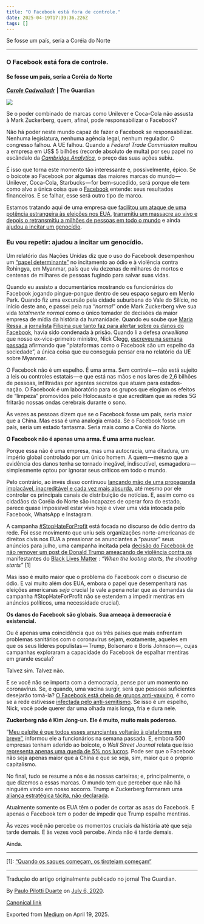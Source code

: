 ```yaml
---
title: "O Facebook está fora de controle."
date: 2025-04-19T17:39:36.226Z
tags: []
---
```


Se fosse um país, seria a Coréia do Norte

* * *

### O Facebook está fora de controle.

#### Se fosse um país, seria a Coréia do Norte

[**_Carole Cadwalladr_**](https://www.theguardian.com/profile/carolecadwalladr) **| The Guardian**

![](https://cdn-images-1.medium.com/max/1200/1*aR8lQ5TM41VHMQAhjEmJAg.jpeg)

Se o poder combinado de marcas como Unilever e Coca-Cola não assusta à Mark Zuckerberg, quem, afinal, pode responsabilizar o Facebook?

Não há poder neste mundo capaz de fazer o Facebook se responsabilizar. Nenhuma legislatura, nenhuma agência legal, nenhum regulador. O congresso falhou. A UE falhou. Quando a _Federal Trade Commission_ multou a empresa em US$ 5 bilhões (recorde absoluto de multa) por seu papel no escândalo da [_Cambridge Analytica_](https://www.theguardian.com/uk-news/cambridge-analytica), o preço das suas ações subiu.

É isso que torna este momento tão interessante e, possivelmente, épico. Se o boicote ao Facebook por algumas das maiores marcas do mundo — Unilever, Coca-Cola, Starbucks — for bem-sucedido, será porque ele tem como alvo a única coisa que o [Facebook](https://www.theguardian.com/technology/facebook) entende: seus resultados financeiros. E se falhar, esse será outro tipo de marco.

Estamos tratando aqui de uma empresa que [facilitou um ataque de uma potência estrangeira às eleições nos EUA](https://en.wikipedia.org/wiki/Russian_interference_in_the_2016_United_States_elections#Social_media_and_Internet_trolls), [transmitiu um massacre ao vivo e depois o retransmitiu a milhões de pessoas em todo o mundo](https://www.rnz.co.nz/news/national/403243/facebook-reports-removing-millions-of-christchurch-mosque-shooting-posts) e ainda [ajudou a incitar um genocídio](https://www.nytimes.com/2018/10/15/technology/myanmar-facebook-genocide.html).

### **Eu vou repetir: ajudou a incitar um genocídio**.

Um relatório das Nações Unidas diz que o uso do Facebook desempenhou um [“papel determinante”](https://publications.parliament.uk/pa/cm201719/cmselect/cmcumeds/363/363.pdf) no incitamento ao ódio e à violência contra Rohingya, em Myanmar, país que viu dezenas de milhares de mortos e centenas de milhares de pessoas fugindo para salvar suas vidas.

Quando eu assisto a documentários mostrando os funcionários do Facebook jogando pingue-pongue dentro de seu espaço seguro em Menlo Park. Quando fiz uma excursão pela cidade suburbana do Vale do Silício, no início deste ano, e passei pela rua “_normal_” onde Mark Zuckerberg vive sua vida _totalmente normal_ como o único tomador de decisões da maior empresa de mídia da história da humanidade. Quando eu soube que [Maria Ressa, a](https://www.theguardian.com/world/2020/feb/26/rappler-editor-maria-ressa-journalist-they-could-shut-us-down-tomorrow-philippines-fake-news) [jornalista](https://www.theguardian.com/world/2020/feb/26/rappler-editor-maria-ressa-journalist-they-could-shut-us-down-tomorrow-philippines-fake-news) [Filipina que tanto faz para alertar sobre os danos do Facebook](https://www.theguardian.com/world/2020/feb/26/rappler-editor-maria-ressa-journalist-they-could-shut-us-down-tomorrow-philippines-fake-news), havia sido condenada à prisão. Quando li a defesa _orwelliana_ que nosso ex-vice-primeiro ministro, Nick Clegg, [escreveu na semana passada](https://about.fb.com/news/2020/07/facebook-does-not-benefit-from-hate/) afirmando que “plataformas como o Facebook são um espelho da sociedade”, a única coisa que eu conseguia pensar era no relatório da UE sobre Myanmar.

O Facebook não é um espelho. É uma arma. Sem controle — não está sujeito a leis ou controles estatais — e que está nas mãos e nos lares de 2,6 bilhões de pessoas, infiltradas por agentes secretos que atuam para estados-nação. O Facebook é um laboratório para os grupos que elogiam os efeitos de “limpeza” promovidos pelo Holocausto e que acreditam que as redes 5G fritarão nossas ondas cerebrais durante o sono.

Às vezes as pessoas dizem que se o Facebook fosse um país, seria maior que a China. Mas essa é uma analogia errada. Se o Facebook fosse um país, seria um estado fantasma. Seria mais como a Coréia do Norte.

**O Facebook não é apenas uma arma. É uma arma nuclear.**

Porque essa não é uma empresa, mas uma autocracia, uma ditadura, um império global controlado por um único homem. A quem — mesmo que a evidência dos danos tenha se tornado inegável, indiscutível, esmagadora — simplesmente optou por ignorar seus críticos em todo o mundo.

Pelo contrário, ao invés disso continuou [lançando mão de uma propaganda implacável, inacreditável e cada vez mais absurda,](https://adage.com/article/digital/facebooks-open-letter-ad-world-we-dont-profit-hate/2265331) até mesmo por ele controlar os principais canais de distribuição de notícias. E, assim como os cidadãos da Coréia do Norte são incapazes de operar fora do estado, parece quase impossível estar vivo hoje e viver uma vida intocada pelo Facebook, WhatsApp e Instagram.

A campanha [#StopHateForProfit](https://twitter.com/hashtag/stophateforprofit?ref_src=twsrc%5egoogle|twcamp%5eserp|twgr%5ehashtag) está focada no discurso de ódio dentro da rede. Foi esse movimento que uniu seis organizações norte-americanas de direitos civis nos EUA a pressionar os anunciantes a “pausar” seus anúncios para julho, uma campanha incitada pela [decisão do Facebook de](https://www.theguardian.com/news/audio/2020/jun/16/how-donald-trump-black-lives-matter-sent-facebook-into-spin-podcast) [não remover um post de Donald Trump ameaçando de violência contra os](https://www.theguardian.com/news/audio/2020/jun/16/how-donald-trump-black-lives-matter-sent-facebook-into-spin-podcast) manifestantes do [Black Lives Matter](https://www.theguardian.com/news/audio/2020/jun/16/how-donald-trump-black-lives-matter-sent-facebook-into-spin-podcast) : _“When the looting starts, the shooting starts”_ \[1\]

Mas isso é muito maior que o problema do Facebook com o discurso de ódio. E vai muito além dos EUA, embora o papel que desempenhará nas eleições americanas _seja_ crucial (e vale a pena notar que as demandas da campanha #StopHateForProfit não se estendem a impedir mentiras em anúncios políticos, uma necessidade crucial).

**Os danos do Facebook são globais. Sua ameaça à democracia é existencial.**

Ou é apenas uma coincidência que os três países que mais enfrentam problemas sanitários com o coronavírus sejam, exatamente, aqueles em que os seus líderes populistas — Trump, Bolsonaro e Boris Johnson — , cujas campanhas exploraram a capacidade do Facebook de espalhar mentiras em grande escala?

Talvez sim. Talvez não.

E se você não se importa com a democracia, pense por um momento no coronavírus. Se, e quando, uma vacina surgir, será que pessoas suficientes desejarão tomá-la? [O Facebook está cheio de grupos anti-vaxxing](https://www.cbsnews.com/news/4-year-old-dies-from-flu-after-members-of-anti-vax-facebook-group-advise-his-mom-use-thyme-elderberries-instead/), é como se a rede estivesse [infectada pelo anti-semitismo](https://www.telegraph.co.uk/news/2019/03/31/facebook-accused-fueling-anti-semitism-refusing-take-hate-posts/). Se isso é um espelho, Nick, você pode querer dar uma olhada mais longa, fria e dura nele.

**Zuckerberg não é Kim Jong-un. Ele é muito, muito mais poderoso.**

“[Meu palpite é que todos esses anunciantes voltarão à plataforma em breve”](https://www.theinformation.com/articles/zuckerberg-tells-facebook-staff-he-expects-advertisers-to-return-soon-enough), informou ele a funcionários na semana passada. E, embora 500 empresas tenham aderido ao boicote, o _Wall Street Journal_ relata que isso [representa apenas uma queda de 5% nos lucros](https://www.fastcompany.com/90522509/the-facebook-ad-boycott-has-to-be-indefinite-to-actually-work). Pode ser que o Facebook não seja apenas maior que a China e que se seja, sim, maior que o próprio capitalismo.

No final, tudo se resume a nós e às nossas carteiras; e, principalmente, o que dizemos a essas marcas. O mundo tem que perceber que não há ninguém vindo em nosso socorro. Trump e Zuckerberg formaram uma [aliança estratégica tácita, não declarada](https://www.washingtonpost.com/gdpr-consent/?next_url=https://www.washingtonpost.com/technology/2020/06/28/facebook-zuckerberg-trump-hate/).

Atualmente somente os EUA têm o poder de cortar as asas do Facebook. E apenas o Facebook tem o poder de impedir que Trump espalhe mentiras.

Às vezes você não percebe os momentos cruciais da história até que seja tarde demais. E às vezes você percebe. Ainda não é tarde demais.

Ainda.

* * *

\[1\]: [“Quando os saques começam, os tiroteiam começam“](https://t.umblr.com/redirect?z=https%3A%2F%2Fwww.wikiwand.com%2Fen%2FWhen_the_looting_starts%2C_the_shooting_starts&t=M2Y4YWM4OTM3NmIwOWRlNTg0NzY3M2ViZjRhNTEyZGYxMzRlMDQ2NixkY212V2NpVQ%3D%3D&b=t%3AzgUqNmALhiFFXwBafYPBww&p=https%3A%2F%2Fwww.spammor.xyz%2Fpost%2F622868656379068417%2Fo-facebook-est%25C3%25A1-fora-de-controle&m=0)

* * *

Tradução do artigo originalmente publicado no jornal The Guardian.

By [Paulo Pilotti Duarte](https://medium.com/@paulopilotti) on [July 6, 2020](https://medium.com/p/8b655667b209).

[Canonical link](https://medium.com/@paulopilotti/o-facebook-est%C3%A1-fora-de-controle-8b655667b209)

Exported from [Medium](https://medium.com) on April 19, 2025.